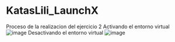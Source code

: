 # KatasLili_LaunchX
Proceso de la realizacion del ejercicio 2
Activando el entorno virtual
![image](https://innovaccion-my.sharepoint.com/:i:/g/personal/launchx00030_innovaccion_mx/EWHS3fNCu-9PneX7_4AZpIEBUuRs3I8MgO_9k31s9FGdlw?e=3GEVnl)
Desactivando el entorno virtual
![image](https://innovaccion-my.sharepoint.com/:i:/g/personal/launchx00030_innovaccion_mx/EaPsRxwOGrpLqZB-Ibc5WT8BS4aWwXMfXUBC1Ph-lV6Kxg?e=2XIfG3)
